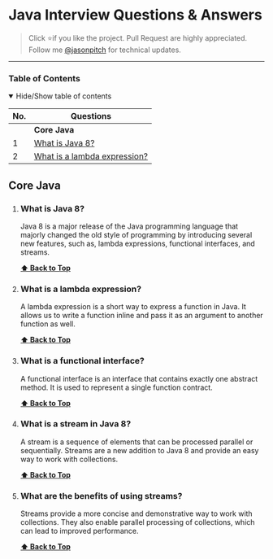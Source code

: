 # Java Interview Questions & Answers

> Click :star:if you like the project. Pull Request are highly appreciated. Follow me [@jasonpitch](https://twitter.com/jasonlee0829) for technical updates.

---


### Table of Contents

<details open>
<summary>
Hide/Show table of contents
</summary>

| No. | Questions                                                                                                                                                                                                                        |
| --- | -------------------------------------------------------------------------------------------------------------------------------------------------------------------------------------------------------------------------------- |
|     | **Core Java**                                                                                                                                                                                                                   |
| 1   | [What is Java 8?](#what-is-Java8)                                                                                                                                                                                                 |
| 2   | [What is a lambda expression?](#What-is-a-lambda-expression)                                             |
</details>

## Core Java

1. ### What is Java 8?

    Java 8 is a major release of the Java programming language that majorly changed the old style of programming by introducing several new features, such as, lambda expressions, functional interfaces, and streams.

    **[⬆ Back to Top](#table-of-contents)**

2. ### What is a lambda expression?

    A lambda expression is a short way to express a function in Java. It allows us to write a function inline and pass it as an argument to another function as well.

    **[⬆ Back to Top](#table-of-contents)**

3. ### What is a functional interface?

    A functional interface is an interface that contains exactly one abstract method. It is used to represent a single function contract.

    **[⬆ Back to Top](#table-of-contents)**

4. ### What is a stream in Java 8?

    A stream is a sequence of elements that can be processed parallel or sequentially. Streams are a new addition to Java 8 and provide an easy way to work with collections.

    **[⬆ Back to Top](#table-of-contents)**

5. ### What are the benefits of using streams?

	Streams provide a more concise and demonstrative way to work with collections. They also enable parallel processing of collections, which can lead to improved performance.
	
    **[⬆ Back to Top](#table-of-contents)**
